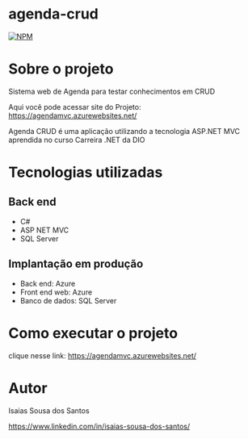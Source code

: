 # agenda-crud

[![NPM](https://img.shields.io/npm/l/react)](https://github.com/isaiassousa032/agenda-crud/blob/main/LICENSE) 

# Sobre o projeto

Sistema web de Agenda para testar conhecimentos em CRUD

Aqui você pode acessar site do Projeto:
https://agendamvc.azurewebsites.net/

Agenda CRUD é uma aplicação utilizando a tecnologia ASP.NET MVC aprendida no curso Carreira .NET da DIO 

# Tecnologias utilizadas
## Back end
- C#
- ASP NET MVC
- SQL Server

## Implantação em produção
- Back end: Azure
- Front end web: Azure
- Banco de dados: SQL Server

# Como executar o projeto

clique nesse link: https://agendamvc.azurewebsites.net/

# Autor

Isaias Sousa dos Santos

https://www.linkedin.com/in/isaias-sousa-dos-santos/


